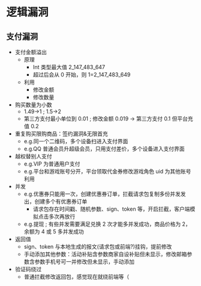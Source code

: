 # 逻辑漏洞

## 支付漏洞

- 支付金额溢出
  - 原理
    - Int 类型最大值 2_147_483_647
    - 超过后会从 0 开始，则 1=2_147_483_649
  - 利用
    - 修改金额
    - 修改数量
- 购买数量为小数
  - 1.49->1 ; 1.5->2
  - 第三方支付最小单位到 0.01 ; 修改金额 0.019 -> 第三方支付 0.1 但平台充值 0.2
- 重复购买限购商品：签约漏洞&无限首充
  - e.g.同一个二维码，多个设备扫进入支付界面
  - e.g.QQ 普通会员升超级会员，只用支付差价，多个设备进入支付界面
- 越权替别人支付
  - e.g.VIP 为普通用户支付
  - e.g.平台和游戏账号分开，平台领取代金券修改游戏角色 uid 为其他账号利用
- 并发
  - e.g.优惠券只能用一次，创建优惠券订单，拦截请求包复制多份并发发出，创建多个有优惠券订单
    - 请求包存在时间戳、随机参数、sign、token 等，开启拦截，客户端模拟点击多次再放行
  - e.g.提现 ; 有些并发需要满足兑换 2 次才能多并发成功，商品价格为 2，余额为 4 或 5 多并发成功
- 返回值
  - sign、token 与本地生成的报文(请求包或前端?)挂钩，提前修改
  - 手动添加其他参数：活动补贴含参数商家自设补贴但未显示，修改邮箱参数含参数手机号可一并修改但未显示，手动添加
- 验证码绕过
  - 普通拦截修改返回包，感觉现在就绕前端等（
